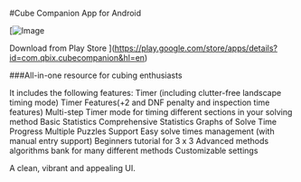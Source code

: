 #Cube Companion App for Android

[![Image](https://lh3.googleusercontent.com/YrbLPBimxSflIljoWXi50eaiUb4pmUklCFUy89GKPa2LmRth54xbSrqXn7cgKlNe6w=w300-rw)

Download from Play Store
](https://play.google.com/store/apps/details?id=com.qbix.cubecompanion&hl=en)

###All-in-one resource for cubing enthusiasts

It includes the following features:
Timer (including clutter-free landscape timing mode)
Timer Features(+2 and DNF penalty and inspection time features)
Multi-step Timer mode for timing different sections in your solving method
Basic Statistics
Comprehensive Statistics
Graphs of Solve Time Progress
Multiple Puzzles Support
Easy solve times management (with manual entry support)
Beginners tutorial for 3 x 3
Advanced methods algorithms bank for many different methods
Customizable settings

A clean, vibrant and appealing UI.
